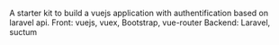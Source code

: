 A starter kit to build a vuejs application with authentification based on laravel api.
Front: vuejs, vuex, Bootstrap, vue-router
Backend: Laravel, suctum
